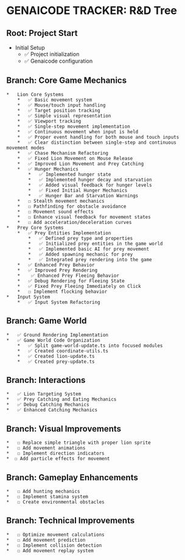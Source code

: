 # GENAICODE TRACKER: R&D Tree

## Root: Project Start
  *   Initial Setup
      *   ✅ Project initialization
      *   ✅ Genaicode configuration

## Branch: Core Game Mechanics
    *   Lion Core Systems
        *   ✅ Basic movement system
        *   ✅ Mouse/touch input handling
        *   ✅ Target position tracking
        *   ✅ Simple visual representation
        *   ✅ Viewport tracking
        *   ✅ Single-step movement implementation
        *   ✅ Continuous movement when input is held
        *   ✅ Proper event handling for both mouse and touch inputs
        *   ✅ Clear distinction between single-step and continuous movement modes
        *   ✅ Chase Mechanism Refactoring
        *   ✅ Fixed Lion Movement on Mouse Release
        *   ✅ Improved Lion Movement and Prey Catching
        *   ✅ Hunger Mechanics
            *   ✅ Implemented hunger state
            *   ✅ Implemented hunger decay and starvation
            *   ✅ Added visual feedback for hunger levels
            *   ✅ Fixed Initial Hunger Mechanics
            *   ✅ Hunger Bar and Starvation Warnings
        *   ☐ Stealth movement mechanics
        *   ☐ Pathfinding for obstacle avoidance
        *   ☐ Movement sound effects
        *   ☐ Enhance visual feedback for movement states
        *   ☐ Add acceleration/deceleration curves
    *   Prey Core Systems
        *   ✅ Prey Entities Implementation
            *   ✅ Defined prey type and properties
            *   ✅ Initialized prey entities in the game world
            *   ✅ Implemented basic AI for prey movement
            *   ✅ Added spawning mechanic for prey
            *   ✅ Integrated prey rendering into the game
        *   ✅ Enhanced Prey Behavior
        *   ✅ Improved Prey Rendering
        *    ✅ Enhanced Prey Fleeing Behavior
        *   ✅ Debug Rendering for Fleeing State
        *   ✅ Fixed Prey Fleeing Immediately on Click
        *   ☐ Implement flocking behavior
    *   Input System
        *   ✅ Input System Refactoring

## Branch: Game World
    *   ✅ Ground Rendering Implementation
    *   ✅ Game World Code Organization
        *   ✅ Split game-world-update.ts into focused modules
        *   ✅ Created coordinate-utils.ts
        *   ✅ Created lion-update.ts
        *   ✅ Created prey-update.ts

## Branch: Interactions
    *   ✅ Lion Targeting System
    *   ✅ Prey Catching and Eating Mechanics
    *   ✅ Debug Catching Mechanics
    *   ✅ Enhanced Catching Mechanics

## Branch: Visual Improvements
    *   ☐ Replace simple triangle with proper lion sprite
    *   ☐ Add movement animations
    *   ☐ Implement direction indicators
    *  ☐ Add particle effects for movement

## Branch: Gameplay Enhancements
    *   ☐ Add hunting mechanics
    *   ☐ Implement stamina system
    *   ☐ Create environmental obstacles

## Branch: Technical Improvements
    *   ☐ Optimize movement calculations
    *   ☐ Add movement prediction
    *   ☐ Implement collision detection
    *   ☐ Add movement replay system
